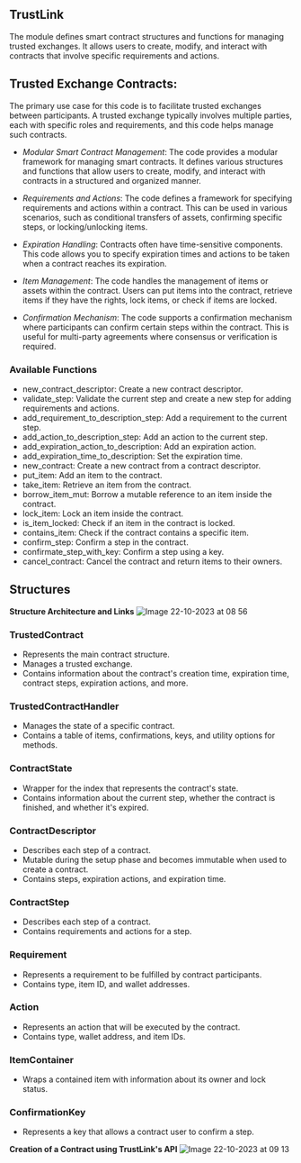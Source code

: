 
## TrustLink 

The module defines smart contract structures and functions for managing trusted exchanges. It allows users to create, modify, and interact with contracts that involve specific requirements and actions.


## Trusted Exchange Contracts: 

The primary use case for this code is to facilitate trusted exchanges between participants. A trusted exchange typically involves multiple parties, each with specific roles and requirements, and this code helps manage such contracts.

- *Modular Smart Contract Management*: The code provides a modular framework for managing smart contracts. It defines various structures and functions that allow users to create, modify, and interact with contracts in a structured and organized manner.

- *Requirements and Actions*: The code defines a framework for specifying requirements and actions within a contract. This can be used in various scenarios, such as conditional transfers of assets, confirming specific steps, or locking/unlocking items.

- *Expiration Handling*: Contracts often have time-sensitive components. This code allows you to specify expiration times and actions to be taken when a contract reaches its expiration.

- *Item Management*: The code handles the management of items or assets within the contract. Users can put items into the contract, retrieve items if they have the rights, lock items, or check if items are locked.

- *Confirmation Mechanism*: The code supports a confirmation mechanism where participants can confirm certain steps within the contract. This is useful for multi-party agreements where consensus or verification is required.




### Available Functions 

- new_contract_descriptor: Create a new contract descriptor.
- validate_step: Validate the current step and create a new step for adding requirements and actions.
- add_requirement_to_description_step: Add a requirement to the current step.
- add_action_to_description_step: Add an action to the current step.
- add_expiration_action_to_description: Add an expiration action.
- add_expiration_time_to_description: Set the expiration time.
- new_contract: Create a new contract from a contract descriptor.
- put_item: Add an item to the contract.
- take_item: Retrieve an item from the contract.
- borrow_item_mut: Borrow a mutable reference to an item inside the contract.
- lock_item: Lock an item inside the contract.
- is_item_locked: Check if an item in the contract is locked.
- contains_item: Check if the contract contains a specific item.
- confirm_step: Confirm a step in the contract.
- confirmate_step_with_key: Confirm a step using a key.
- cancel_contract: Cancel the contract and return items to their owners.

## Structures

**Structure Architecture and Links**
![Image 22-10-2023 at 08 56](https://github.com/GaelCondeLosada/TrustLink/assets/100673718/15eb4dc3-b017-4a4a-96f9-acfe82d94adc)




### TrustedContract
- Represents the main contract structure.
- Manages a trusted exchange.
- Contains information about the contract's creation time, expiration time, contract steps, expiration actions, and more.
### TrustedContractHandler
- Manages the state of a specific contract.
- Contains a table of items, confirmations, keys, and utility options for methods.
### ContractState
- Wrapper for the index that represents the contract's state.
- Contains information about the current step, whether the contract is finished, and whether it's expired.
### ContractDescriptor
- Describes each step of a contract.
- Mutable during the setup phase and becomes immutable when used to create a contract.
- Contains steps, expiration actions, and expiration time.
### ContractStep
- Describes each step of a contract.
- Contains requirements and actions for a step.
### Requirement
- Represents a requirement to be fulfilled by contract participants.
- Contains type, item ID, and wallet addresses.
### Action
- Represents an action that will be executed by the contract.
- Contains type, wallet address, and item IDs.
### ItemContainer
- Wraps a contained item with information about its owner and lock status.
### ConfirmationKey
- Represents a key that allows a contract user to confirm a step.

**Creation of a Contract using TrustLink's API**
![Image 22-10-2023 at 09 13](https://github.com/GaelCondeLosada/TrustLink/assets/100673718/f14667f3-d213-402b-898c-7c0d7059636a)
